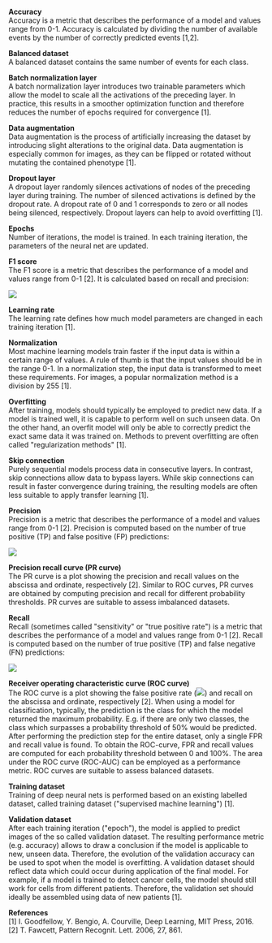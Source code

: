 **Accuracy**  
Accuracy is a metric that describes the performance of a model
and values range from 0-1. Accuracy is calculated by dividing the number
of available events by the number of correctly predicted events
[1,2].

**Balanced dataset**  
A balanced dataset contains the same number of events
for each class.

**Batch normalization layer**  
A batch normalization layer introduces two
trainable parameters which allow the model to scale all the activations
of the preceding layer. In practice, this results in a smoother
optimization function and therefore reduces the number of epochs
required for convergence [1].

**Data augmentation**  
Data augmentation is the process of artificially
increasing the dataset by introducing slight alterations to the original
data. Data augmentation is especially common for images, as they can be
flipped or rotated without mutating the contained phenotype [1].

**Dropout layer**  
A dropout layer randomly silences activations of nodes of
the preceding layer during training. The number of silenced activations
is defined by the dropout rate. A dropout rate of 0 and 1 corresponds to
zero or all nodes being silenced, respectively. Dropout layers can help
to avoid overfitting [1].

**Epochs**  
Number of iterations, the model is trained. In each training
iteration, the parameters of the neural net are updated.

**F1 score**  
The F1 score is a metric that describes the performance of a
model and values range from 0-1 [2]. It is calculated based on
recall and precision:

<img src="https://render.githubusercontent.com/render/math?math=\Large F_{1} = \frac{2}{\text{recall}^{- 1} %2B \text{precision}^{- 1}}">

**Learning rate**  
The learning rate defines how much model parameters are
changed in each training iteration [1].

**Normalization**  
Most machine learning models train faster if the input
data is within a certain range of values. A rule of thumb is that the
input values should be in the range 0-1. In a normalization step, the
input data is transformed to meet these requirements. For images, a
popular normalization method is a division by 255 [1].

**Overfitting**  
After training, models should typically be employed to
predict new data. If a model is trained well, it is capable to perform
well on such unseen data. On the other hand, an overfit model will only
be able to correctly predict the exact same data it was trained on.
Methods to prevent overfitting are often called "regularization methods"
[1].

**Skip connection**  
Purely sequential models process data in consecutive
layers. In contrast, skip connections allow data to bypass layers. While
skip connections can result in faster convergence during training, the
resulting models are often less suitable to apply transfer learning
[1].

**Precision**  
Precision is a metric that describes the performance of a
model and values range from 0-1 [2]. Precision is computed based on
the number of true positive (TP) and false positive (FP) predictions:

<img src="https://render.githubusercontent.com/render/math?math=\Large precision = \frac{\text{TP}}{TP %2B FP}">

**Precision recall curve (PR curve)**  
The PR curve is a plot showing the
precision and recall values on the abscissa and ordinate, respectively
[2]. Similar to ROC curves, PR curves are obtained by computing
precision and recall for different probability thresholds. PR curves are
suitable to assess imbalanced datasets.

**Recall**  
Recall (sometimes called "sensitivity" or "true positive rate")
is a metric that describes the performance of a model and values range
from 0-1 [2]. Recall is computed based on the number of true
positive (TP) and false negative (FN) predictions:

<img src="https://render.githubusercontent.com/render/math?math=\Large recall = \frac{\text{TP}}{TP %2B FN} = sensitivity = true\ positive\ rate">

**Receiver operating characteristic curve (ROC curve)**  
The ROC curve is a
plot showing the false positive rate (<img src="https://render.githubusercontent.com/render/math?math=FPR = \frac{\text{FP}}{FP %2B TN}">)
and recall on the abscissa and ordinate, respectively [2]. When
using a model for classification, typically, the prediction is the class
for which the model returned the maximum probability. E.g. if there are
only two classes, the class which surpasses a probability threshold of
50% would be predicted. After performing the prediction step for the
entire dataset, only a single FPR and recall value is found. To obtain
the ROC-curve, FPR and recall values are computed for each probability
threshold between 0 and 100%. The area under the ROC curve (ROC-AUC) can
be employed as a performance metric. ROC curves are suitable to assess
balanced datasets.

**Training dataset**  
Training of deep neural nets is performed based on an
existing labelled dataset, called training dataset ("supervised machine
learning") [1].

**Validation dataset**  
After each training iteration ("epoch"), the model
is applied to predict images of the so called validation dataset. The
resulting performance metric (e.g. accuracy) allows to draw a conclusion
if the model is applicable to new, unseen data. Therefore, the evolution
of the validation accuracy can be used to spot when the model is
overfitting. A validation dataset should reflect data which could occur
during application of the final model. For example, if a model is
trained to detect cancer cells, the model should still work for cells
from different patients. Therefore, the validation set should ideally be
assembled using data of new patients [1].  

**References**  
[1]	I. Goodfellow, Y. Bengio, A. Courville, Deep Learning, MIT Press, 2016.  
[2]	T. Fawcett, Pattern Recognit. Lett. 2006, 27, 861.  


